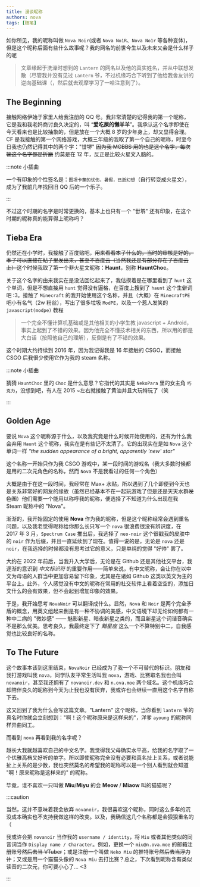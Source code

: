 ```yaml
---
title: 漫谈昵称
authors: nova
tags: [随笔]
---
```


如你所见，我的昵称叫做 `Nova Noir`(或者 `Nova No1R`、`Nova No1r` 等各种变体)，但是这个昵称后面有些什么故事呢？我的网名的前世今生以及未来又会是什么样子的呢

> 文章缘起于洗澡时想到的 `Lantern` 的网名以及他的真实姓名，并从中联想发散（尽管我并没有见过 `Lantern` 爷，不过机缘巧合下听到了他给我舍友讲的逆向基础课（，然后就去观摩学习了一哈注意到了）。

<!--truncate-->

## The Beginning

接触网络伊始于家里人给我注册的 QQ 号。我非常清楚的记得我的第一个昵称，它是我和我老妈商讨良久决定的，叫 “**爱吃屎的懒羊羊**”。我承认这个名字即使在今天看来也是比较抽象的，但是放在一个大概 8 岁的少年身上，却又显得合理。CF 是我接触的第一个网络游戏，大概三年级的我取了第一个自己的昵称，时至今日我也仍然记得其中的两个字："丗堺" ~~因为我 MCBBS 用的也是这个名字，每次输这个名字都是折磨~~ 约莫是在 12 年，反正是比较火星文入脑的。

:::note 小插曲

一个有印象的个性签名是：`图坦卡蒙的忧伤，暑假，已逝幻想`（自行转变成火星文），成为了我前几年找回旧 QQ 后的一个乐子。

:::

不过这个时期的名字是时常更换的，基本上也只有一个 "丗堺" 还有印象，在这个时期的昵称真的能算得上昵称吗？



## Tieba Era

仍然还在小学时，我接触了百度贴吧，~~用来看看本子什么的，当时的审核是好的，本子可以直接在帖子里发出来，甚至不百度云（当然我还是有部分存在了百度云上）~~这个时候我取了第一个非火星文昵称：**Haunt**，别称 **HauntChoc**。

关于这个名字的由来我实在是没法回忆起来了，我估摸着是在哪里看到了 `hunt` 这个单词，但是不想直接用 `hunt` 觉得没有逼格，在百度上搜到了 `haunt` 这个生僻词吧 :3。接触了 `Minecraft` 的我开始使用这个名称，并且（大概）在 `MinecraftPE` 吧小有名气（2w 粉丝），写出了很多垃圾 `ModPE`，以及一个惹人发笑的 `javascript(modpe)` 教程

> 一个完全不懂计算机基础或是其他相关的小学生教 javascript + Android，事实上起到了不错的效果。因为他完全不懂技术相关的东西，所以用的都是大白话（按照他自己的理解），反倒是有了不错的效果。

这个时期大约持续到 2016 年，因为我记得我是 16 年接触的 CSGO，而接触 CSGO 后我很少使用它作为我的 steam 名称。



:::note 小插曲

猜猜 `HauntChoc` 里的 `Choc` 是什么意思？它指代的其实是 `NekoPara` 里的女主角 `巧克力`，没想到吧，有人在 2015 ~左右就接触了黄油并且大玩特玩了（笑

:::



## Golden Age

要说 `Nova` 这个昵称源于什么，以及我究竟是什么时候开始使用的，还有为什么我会弃用 `Haunt` 这个昵称，我实在是有些记不太清了。它的出现实在是如 `Nova` 这个单词一样 *"the sudden appearance of a bright, apparently 'new' star"*



这个名称一开始只作为我 CSGO 游戏中，某一段时间的游戏名（我大多数时候都是用的二次元角色的名称，然而 `Nova` 不是我看过的任何一个角色）

大概是由于在这一段时间，我经常在 Max+ 水贴，所以遇到了几个即便到今天也是关系非常好的网友的缘故（虽然已经基本不在一起玩游戏了但是还是天天水群~~发色图~~）他们需要一个能用以称呼我的昵称，便选择了不知道为什么出现在我 Steam 昵称中的 "Nova"。

渐渐的，我开始固定的使用 **Nova** 作为我的昵称，但是这个昵称经常会遇到重名问题，以及我老觉得昵称给你那么长只写一个 `nova` 很浪费很没有辨识度，在 2017 年 3 月，`Spectrum Case` 推出后，我选择了 `neo-noir` 这个很戳我的皮肤中的 `noir` 作为后缀，并且一直延续到了现在。值得一说的是，无论是 `nova` 还是 `noir`，在我选择的时候都没有思考过它的意义，只是单纯的觉得 "好帅" 罢了。



大约在 2022 年前后，当我升入大学后，无论是在 Github 还是其他社交平台，我逐渐的意识到 *中文标识符* 的重要作用——简单来说，有中文昵称，会让你在以中文为母语的人群当中更加容易留下印象，尤其是在诸如 Github 这类以英文为主的平台上。此外，个人感觉没有中文的昵称在常用的社交软件上看着空空的，添加日文什么的会有效果，但不会起到增加印象的效果。



于是，我开始思考 `NovaNoir` 可以翻译成什么。显然，`Nova` 和 `Noir` 是两个完全矛盾的概念，用英文组起来倒是有一种不协调的美感，中文语境下却无论如何都有一种中二病的 "微妙感" —— 魅影新星、暗夜新星之类的，而且新星这个词谐音确实不是那么优美。思考良久，我最终定下了 *黯星座* 这么一个不算特别中二，自我感觉也比较良好的名称。



## To The Future

这个故事本该到这里结束，`NovaNoir` 已经成为了我一个不可替代的标识。朋友和我打游戏叫我 `nova`，同学队友平常生活叫我 `nova`，游戏、比赛取名我也会叫 `novanoir`，甚至我还拥有了 `novanoir.dev` 和 `n.ova.moe` 两个域名。这个机缘巧合却陪伴良久的昵称到今天为止我也没有厌弃，我或许也会继续一直用这个名字自称下去。



这又回到了我为什么会写这篇文章。"Lantern" 这个昵称，当你看到 `lantern` 爷的真名时你就会立刻想到："啊！这个昵称原来是这样来的"，洋爹 `ayoung` 的昵称同样异曲同工。



而看到 `nova` 再看到我的名字呢？



越长大我就越喜欢自己的中文名字。我觉得我父母确实水平高，给我的名字取了一个优雅高档又好听的单字。所以即使昵称完全没有必要和真名扯上关系，或者说能扯上关系的是少数，我也突然莫名的希望我的昵称可以是一个别人看到就会知道 "啊！原来昵称是这样来的" 的昵称。

毕竟，谁不喜欢一只叫做 **Miu**/**Miyu** 的会 **Meow** / **Miaow** 叫的猫猫呢？



:::caution

当然，这并不意味着我会放弃 `novanoir`，我很喜欢这个昵称，同时这么多年的沉没成本确实也不支持我做这样的改变。以及，我确信这几个名称都是会狠狠重名的（



我或许会把 `novanoir` 当作我的 `username / identity`，将 `Miu` 或者其他类似的同音词当作 `Display name / Character`。例如，更换一个 `miu@n.ova.moe` 的邮箱注册账号~~然后去当 VTuber~~；或是注册一个叫做 `Neko Miu` 的推特账号~~然后去当浮力计~~；又或是用一个猫猫头像的 `Nova Miu` 去打比赛？总之，下次看到昵称含有类似读音的二次元，你可要小心了... &lt;3

:::

